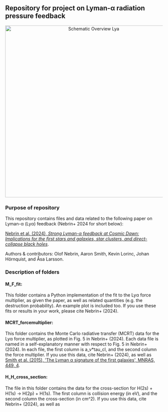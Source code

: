 ## Repository for project on Lyman-α radiation pressure feedback
<div style="text-align: center;">
    <img src="https://github.com/user-attachments/assets/fa23c18b-6641-4bc1-beed-804950a428bb" alt="Schematic Overview Lya" width="550"/>
</div>

### Purpose of repository

This repository contains files and data related to the following paper on Lyman-α (Lyα) feedback (Nebrin+ 2024 for short below):

[Nebrin et al. (2024), *Strong Lyman-α feedback at Cosmic Dawn: Implications for the first stars and galaxies, star clusters, and direct-collapse black holes*](INSERT_LINK_HERE).

Authors & contributors: Olof Nebrin, Aaron Smith, Kevin Lorinc, Johan Hörnquist, and Åsa Larsson. 

### Description of folders

#### M_F_fit:

This folder contains a Python implementation of the fit to the Lyα force multiplier, as given the paper, as well as related quantities 
(e.g. the destruction probability). An example plot is included too. If you use these fits or results in your work, please cite Nebrin+ (2024).

#### MCRT_forcemultiplier:

This folder contains the Monte Carlo radiative transfer (MCRT) data for the Lyα force multiplier, as plotted in Fig. 5 in Nebrin+ (2024). Each data file is named in a self-explanatory manner with respect to Fig. 5 in Nebrin+ (2024). In each file, the first column is a_v*tau_cl, and the second column the force multiplier. If you use this data, cite Nebrin+ (2024), as well as [Smith et al. (2015), 'The Lyman α signature of the first galaxies', MNRAS, 449, 4](https://ui.adsabs.harvard.edu/abs/2015MNRAS.449.4336S/abstract). 

#### H_H_cross_section:

The file in this folder contains the data for the cross-section for H(2s) + H(1s) -> H(2p) + H(1s). The first column is collision energy (in eV), and the second column the cross-section (in cm^2). If you use this data, cite Nebrin+ (2024), as well as  
